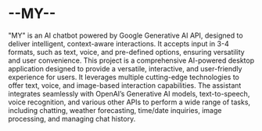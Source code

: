 # --MY--
"MY" is an AI chatbot powered by Google Generative AI API, designed to deliver intelligent, context-aware interactions. It accepts input in 3-4 formats, such as text, voice, and pre-defined options, ensuring versatility and user convenience.
This project is a comprehensive AI-powered desktop application designed to provide a versatile, interactive, and user-friendly experience for users. It leverages multiple cutting-edge technologies to offer text, voice, and image-based interaction capabilities. The assistant integrates seamlessly with OpenAI’s Generative AI models, text-to-speech, voice recognition, and various other APIs to perform a wide range of tasks, including chatting, weather forecasting, time/date inquiries, image processing, and managing chat history.

